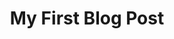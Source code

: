 ---
pubDate: 2022-07-01
title: 'My First Blog Post'
description: 'This is the first post of my new Astro blog.'
url: 'https://www.imset.com.ar'
image:
    url: 'https://docs.astro.build/assets/full-logo-light.png'
    alt: 'The full Astro logo.'
---